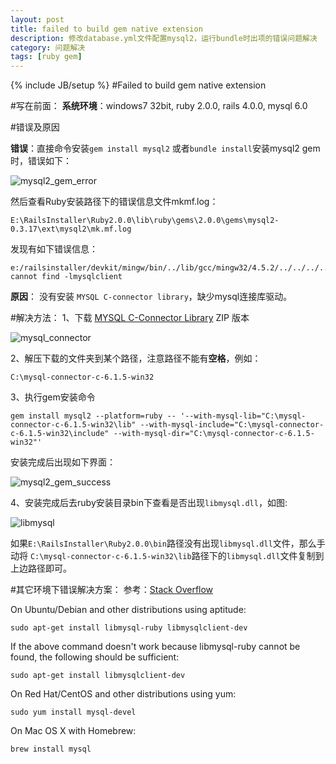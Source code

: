 ```yaml
---
layout: post
title: failed to build gem native extension 
description: 修改database.yml文件配置mysql2，运行bundle时出项的错误问题解决
category: 问题解决
tags: [ruby gem]
---
```

{% include JB/setup %}
#Failed to build gem native extension 
 


#写在前面：
**系统环境**：windows7 32bit, ruby 2.0.0, rails 4.0.0, mysql 6.0

#错误及原因

**错误**：直接命令安装`gem install mysql2` 或者`bundle install`安装mysql2 gem时，错误如下：
<!--break-->
![mysql2_gem_error](http://hihera.qiniudn.com/mysql2_gem_error.png)

然后查看Ruby安装路径下的错误信息文件mkmf.log：

    E:\RailsInstaller\Ruby2.0.0\lib\ruby\gems\2.0.0\gems\mysql2-0.3.17\ext\mysql2\mk.mf.log

发现有如下错误信息：

    e:/railsinstaller/devkit/mingw/bin/../lib/gcc/mingw32/4.5.2/../../../../mingw32/bin/ld.exe: cannot find -lmysqlclient

**原因**：
没有安装 `MYSQL C-connector library`，缺少mysql连接库驱动。

#解决方法：
1、下载 [MYSQL C-Connector Library](http://dev.mysql.com/downloads/connector/c/) ZIP 版本

![mysql_connector](http://hihera.qiniudn.com/mysql_connector.png)

2、解压下载的文件夹到某个路径，注意路径不能有**空格**，例如：

    C:\mysql-connector-c-6.1.5-win32

3、执行gem安装命令

    gem install mysql2 --platform=ruby -- '--with-mysql-lib="C:\mysql-connector-c-6.1.5-win32\lib" --with-mysql-include="C:\mysql-connector-c-6.1.5-win32\include" --with-mysql-dir="C:\mysql-connector-c-6.1.5-win32"'

安装完成后出现如下界面：

![mysql2_gem_success](http://hihera.qiniudn.com/mysql2_cmd_success.jpg)

4、安装完成后去ruby安装目录bin下查看是否出现`libmysql.dll`，如图:

![libmysql](http://hihera.qiniudn.com/libmysql.png)

如果`E:\RailsInstaller\Ruby2.0.0\bin`路径没有出现`libmysql.dll`文件，那么手动将 `C:\mysql-connector-c-6.1.5-win32\lib`路径下的`libmysql.dll`文件复制到上边路径即可。

#其它环境下错误解决方案：
参考：[Stack Overflow](http://stackoverflow.com/questions/3608287/error-installing-mysql2-failed-to-build-gem-native-extension)

On Ubuntu/Debian and other distributions using aptitude:

    sudo apt-get install libmysql-ruby libmysqlclient-dev


If the above command doesn't work because libmysql-ruby cannot be found, the following should be sufficient:

    sudo apt-get install libmysqlclient-dev


On Red Hat/CentOS and other distributions using yum:

    sudo yum install mysql-devel


On Mac OS X with Homebrew:

    brew install mysql









